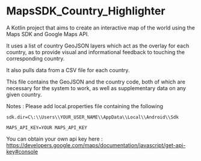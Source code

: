 # MapsSDK_Country_Highlighter


A Kotlin project that aims to create an interactive map of the world using the Maps SDK and Google Maps API.

It uses a list of country GeoJSON layers which act as the overlay for each country, as to provide visual and informational feedback to touching the corresponding country.

It also pulls data from a CSV file for each country.

This file contains the GeoJSON and the country code, both of which are necessary for the system to work, as well as supplementary data on any given country.

Notes : Please add local.properties file containing the following

```
sdk.dir=C\:\\Users\\YOUR_USER_NAME\\AppData\\Local\\Android\\Sdk

MAPS_API_KEY=YOUR MAPS_API_KEY
```

You can obtain your own api key here : https://developers.google.com/maps/documentation/javascript/get-api-key#console
